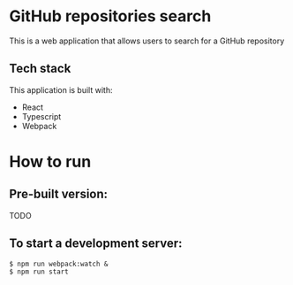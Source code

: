 # GitHub repositories search

This is a web application that allows users to search for a GitHub repository

## Tech stack
This application is built with:

* React
* Typescript
* Webpack

# How to run

## Pre-built version:

TODO

## To start a development server:

```
$ npm run webpack:watch &
$ npm run start
```